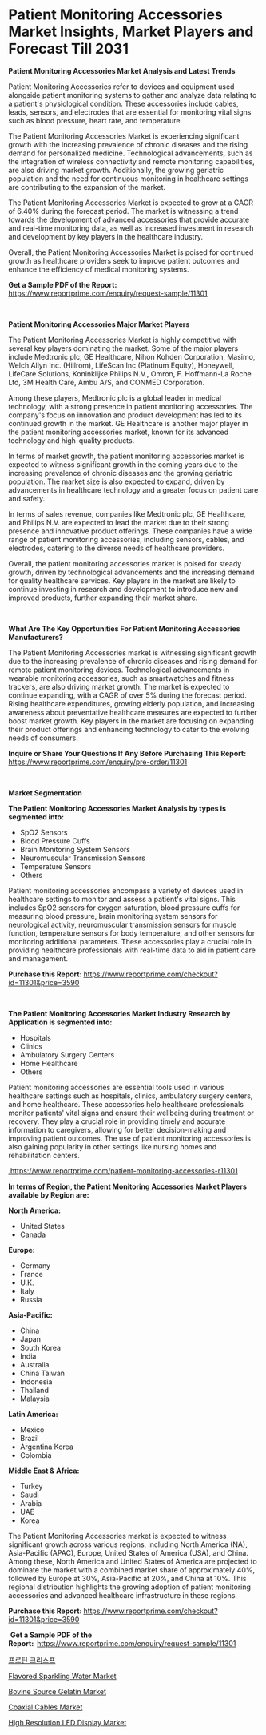 <p><h1>Patient Monitoring Accessories Market Insights, Market Players and Forecast Till 2031</h1></p><p><strong>Patient Monitoring Accessories Market Analysis and Latest Trends</strong></p>
<p><p>Patient Monitoring Accessories refer to devices and equipment used alongside patient monitoring systems to gather and analyze data relating to a patient's physiological condition. These accessories include cables, leads, sensors, and electrodes that are essential for monitoring vital signs such as blood pressure, heart rate, and temperature.</p><p>The Patient Monitoring Accessories Market is experiencing significant growth with the increasing prevalence of chronic diseases and the rising demand for personalized medicine. Technological advancements, such as the integration of wireless connectivity and remote monitoring capabilities, are also driving market growth. Additionally, the growing geriatric population and the need for continuous monitoring in healthcare settings are contributing to the expansion of the market.</p><p>The Patient Monitoring Accessories Market is expected to grow at a CAGR of 6.40% during the forecast period. The market is witnessing a trend towards the development of advanced accessories that provide accurate and real-time monitoring data, as well as increased investment in research and development by key players in the healthcare industry.</p><p>Overall, the Patient Monitoring Accessories Market is poised for continued growth as healthcare providers seek to improve patient outcomes and enhance the efficiency of medical monitoring systems.</p></p>
<p><strong>Get a Sample PDF of the Report:&nbsp;</strong> <a href="https://www.reportprime.com/enquiry/request-sample/11301">https://www.reportprime.com/enquiry/request-sample/11301</a></p>
<p>&nbsp;</p>
<p><strong>Patient Monitoring Accessories Major Market Players</strong></p>
<p><p>The Patient Monitoring Accessories Market is highly competitive with several key players dominating the market. Some of the major players include Medtronic plc, GE Healthcare, Nihon Kohden Corporation, Masimo, Welch Allyn Inc. (Hillrom), LifeScan Inc (Platinum Equity), Honeywell, LifeCare Solutions, Koninklijke Philips N.V., Omron, F. Hoffmann-La Roche Ltd, 3M Health Care, Ambu A/S, and CONMED Corporation.</p><p>Among these players, Medtronic plc is a global leader in medical technology, with a strong presence in patient monitoring accessories. The company's focus on innovation and product development has led to its continued growth in the market. GE Healthcare is another major player in the patient monitoring accessories market, known for its advanced technology and high-quality products.</p><p>In terms of market growth, the patient monitoring accessories market is expected to witness significant growth in the coming years due to the increasing prevalence of chronic diseases and the growing geriatric population. The market size is also expected to expand, driven by advancements in healthcare technology and a greater focus on patient care and safety.</p><p>In terms of sales revenue, companies like Medtronic plc, GE Healthcare, and Philips N.V. are expected to lead the market due to their strong presence and innovative product offerings. These companies have a wide range of patient monitoring accessories, including sensors, cables, and electrodes, catering to the diverse needs of healthcare providers.</p><p>Overall, the patient monitoring accessories market is poised for steady growth, driven by technological advancements and the increasing demand for quality healthcare services. Key players in the market are likely to continue investing in research and development to introduce new and improved products, further expanding their market share.</p></p>
<p>&nbsp;</p>
<p><strong>What Are The Key Opportunities For Patient Monitoring Accessories Manufacturers?</strong></p>
<p><p>The Patient Monitoring Accessories market is witnessing significant growth due to the increasing prevalence of chronic diseases and rising demand for remote patient monitoring devices. Technological advancements in wearable monitoring accessories, such as smartwatches and fitness trackers, are also driving market growth. The market is expected to continue expanding, with a CAGR of over 5% during the forecast period. Rising healthcare expenditures, growing elderly population, and increasing awareness about preventative healthcare measures are expected to further boost market growth. Key players in the market are focusing on expanding their product offerings and enhancing technology to cater to the evolving needs of consumers.</p></p>
<p><strong>Inquire or Share Your Questions If Any Before Purchasing This Report:</strong> <a href="https://www.reportprime.com/enquiry/pre-order/11301">https://www.reportprime.com/enquiry/pre-order/11301</a></p>
<p>&nbsp;</p>
<p><strong>Market Segmentation</strong></p>
<p><strong>The Patient Monitoring Accessories Market Analysis by types is segmented into:</strong></p>
<p><ul><li>SpO2 Sensors</li><li>Blood Pressure Cuffs</li><li>Brain Monitoring System Sensors</li><li>Neuromuscular Transmission Sensors</li><li>Temperature Sensors</li><li>Others</li></ul></p>
<p><p>Patient monitoring accessories encompass a variety of devices used in healthcare settings to monitor and assess a patient's vital signs. This includes SpO2 sensors for oxygen saturation, blood pressure cuffs for measuring blood pressure, brain monitoring system sensors for neurological activity, neuromuscular transmission sensors for muscle function, temperature sensors for body temperature, and other sensors for monitoring additional parameters. These accessories play a crucial role in providing healthcare professionals with real-time data to aid in patient care and management.</p></p>
<p><strong>Purchase this Report:&nbsp;</strong><a href="https://www.reportprime.com/checkout?id=11301&price=3590">https://www.reportprime.com/checkout?id=11301&price=3590</a></p>
<p>&nbsp;</p>
<p><strong>The Patient Monitoring Accessories Market Industry Research by Application is segmented into:</strong></p>
<p><ul><li>Hospitals</li><li>Clinics</li><li>Ambulatory Surgery Centers</li><li>Home Healthcare</li><li>Others</li></ul></p>
<p><p>Patient monitoring accessories are essential tools used in various healthcare settings such as hospitals, clinics, ambulatory surgery centers, and home healthcare. These accessories help healthcare professionals monitor patients' vital signs and ensure their wellbeing during treatment or recovery. They play a crucial role in providing timely and accurate information to caregivers, allowing for better decision-making and improving patient outcomes. The use of patient monitoring accessories is also gaining popularity in other settings like nursing homes and rehabilitation centers.</p></p>
<p><a href="https://www.reportprime.com/patient-monitoring-accessories-r11301">&nbsp;https://www.reportprime.com/patient-monitoring-accessories-r11301</a></p>
<p><strong>In terms of Region, the Patient Monitoring Accessories Market Players available by Region are:</strong></p>
<p>
    <p> <strong> North America: </strong>
        <ul>
            <li>United States</li>
            <li>Canada</li>
        </ul>
        </p> 
    <p> <strong> Europe: </strong>
        <ul>
            <li>Germany</li>
            <li>France</li>
            <li>U.K.</li>
            <li>Italy</li>
            <li>Russia</li>
        </ul>
        </p> 
    <p> <strong> Asia-Pacific: </strong>
        <ul>
            <li>China</li>
            <li>Japan</li>
            <li>South Korea</li>
            <li>India</li>
            <li>Australia</li>
            <li>China Taiwan</li>
            <li>Indonesia</li>
            <li>Thailand</li>
            <li>Malaysia</li>
        </ul>
        </p> 
    <p> <strong> Latin America: </strong>
        <ul>
            <li>Mexico</li>
            <li>Brazil</li>
            <li>Argentina Korea</li>
            <li>Colombia</li>
        </ul>
        </p> 
    <p> <strong> Middle East & Africa: </strong>
        <ul>
            <li>Turkey</li>
            <li>Saudi</li>
            <li>Arabia</li>
            <li>UAE</li>
            <li>Korea</li>
        </ul>
    </p>
    </p>
<p><p>The Patient Monitoring Accessories market is expected to witness significant growth across various regions, including North America (NA), Asia-Pacific (APAC), Europe, United States of America (USA), and China. Among these, North America and United States of America are projected to dominate the market with a combined market share of approximately 40%, followed by Europe at 30%, Asia-Pacific at 20%, and China at 10%. This regional distribution highlights the growing adoption of patient monitoring accessories and advanced healthcare infrastructure in these regions.</p></p>
<p><strong>Purchase this Report: </strong><a href="https://www.reportprime.com/checkout?id=11301&price=3590">https://www.reportprime.com/checkout?id=11301&price=3590</a></p>
<p>&nbsp;<strong>Get a Sample PDF of the Report:&nbsp;&nbsp;</strong><a href="https://www.reportprime.com/enquiry/request-sample/11301">https://www.reportprime.com/enquiry/request-sample/11301</a></p>
<p><strong></strong></p>
<p><p><a href="https://github.com/iansanftyord09878/Market-Research-Report-List-1/blob/main/976427224028.md">프로틴 크리스프</a></p><p><a href="https://github.com/jsmusil/Market-Research-Report-List-2/blob/main/flavored-sparkling-water-market.md">Flavored Sparkling Water Market</a></p><p><a href="https://www.linkedin.com/pulse/bovine-source-gelatin-market-offers-provide-insightful-data-time-r5zac?trackingId=0z8f23XPtamOQ%2FUmmteCtQ%3D%3D">Bovine Source Gelatin Market</a></p><p><a href="https://www.linkedin.com/pulse/coaxial-cables-market-size-growth-outlook-from-2024-2031-projecting-41y0f?trackingId=MdcFV6%2B1h%2Fzo0BS3DUrDWw%3D%3D">Coaxial Cables Market</a></p><p><a href="https://github.com/yemakinde/Market-Research-Report-List-2/blob/main/high-resolution-led-display-market.md">High Resolution LED Display Market</a></p></p>